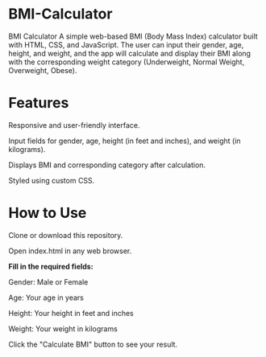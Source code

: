 # BMI-Calculator

BMI Calculator
A simple web-based BMI (Body Mass Index) calculator built with HTML, CSS, and JavaScript. The user can input their gender, age, height, and weight, and the app will calculate and display their BMI along with the corresponding weight category (Underweight, Normal Weight, Overweight, Obese).

# Features
Responsive and user-friendly interface.

Input fields for gender, age, height (in feet and inches), and weight (in kilograms).

Displays BMI and corresponding category after calculation.

Styled using custom CSS.

# How to Use

Clone or download this repository.

Open index.html in any web browser.

**Fill in the required fields:**

Gender: Male or Female

Age: Your age in years

Height: Your height in feet and inches

Weight: Your weight in kilograms

Click the "Calculate BMI" button to see your result.
